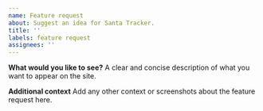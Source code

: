 ```yaml
---
name: Feature request
about: Suggest an idea for Santa Tracker.
title: ''
labels: feature request
assignees: ''
---
```


**What would you like to see?**
A clear and concise description of what you want to appear on the site.

**Additional context**
Add any other context or screenshots about the feature request here.
